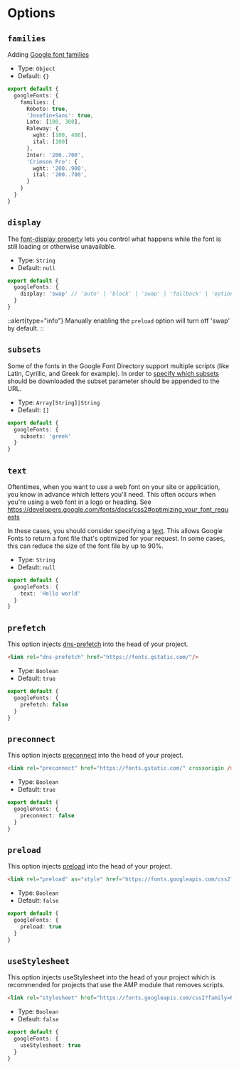 # Options

## `families`

Adding [Google font families](https://developers.google.com/fonts/docs/css2#quickstart_guides)

- Type: `Object`
- Default: `{}`

```ts [nuxt.config.ts]
export default {
  googleFonts: {
    families: {
      Roboto: true,
      'Josefin+Sans': true,
      Lato: [100, 300],
      Raleway: {
        wght: [100, 400],
        ital: [100]
      },
      Inter: '200..700',
      'Crimson Pro': {
        wght: '200..900',
        ital: '200..700',
      }
    }
  }
}
```

## `display`

The [font-display property](https://developers.google.com/fonts/docs/css2#use_font-display) lets you control what happens while the font is still loading or otherwise unavailable.

- Type: `String`
- Default: `null`

```ts [nuxt.config.ts]
export default {
  googleFonts: {
    display: 'swap' // 'auto' | 'block' | 'swap' | 'fallback' | 'optional'
  }
}
```

::alert{type="info"}
Manually enabling the `preload` option will turn off 'swap' by default.
::

## `subsets`

Some of the fonts in the Google Font Directory support multiple scripts (like Latin, Cyrillic, and Greek for example). In order to [specify which subsets](https://developers.google.com/fonts/docs/getting_started#specifying_script_subsets) should be downloaded the subset parameter should be appended to the URL.

- Type: `Array[String]|String`
- Default: `[]`

```ts [nuxt.config.ts]
export default {
  googleFonts: {
    subsets: 'greek'
  }
}
```

## `text`

Oftentimes, when you want to use a web font on your site or application, you know in advance which letters you'll need.
This often occurs when you're using a web font in a logo or heading. See https://developers.google.com/fonts/docs/css2#optimizing_your_font_requests

In these cases, you should consider specifying a [text](https://developers.google.com/fonts/docs/css2#optimizing_your_font_requests).
This allows Google Fonts to return a font file that's optimized for your request. In some cases, this can reduce the size of the font file by up to 90%.

- Type: `String`
- Default: `null`

```ts [nuxt.config.ts]
export default {
  googleFonts: {
    text: 'Hello world'
  }
}
```

## `prefetch`

This option injects [dns-prefetch](https://developer.mozilla.org/en-US/docs/Web/Performance/dns-prefetch) into the head of your project.

```html
<link rel="dns-prefetch" href="https://fonts.gstatic.com/"/>
```

- Type: `Boolean`
- Default: `true`

```ts [nuxt.config.ts]
export default {
  googleFonts: {
    prefetch: false
  }
}
```

## `preconnect`

This option injects [preconnect](https://developer.mozilla.org/en-US/docs/Web/Performance/dns-prefetch#Best_practices) into the head of your project.

```html
<link rel="preconnect" href="https://fonts.gstatic.com/" crossorigin />
```

- Type: `Boolean`
- Default: `true`

```ts [nuxt.config.ts]
export default {
  googleFonts: {
    preconnect: false
  }
}
```

## `preload`

This option injects [preload](https://developer.mozilla.org/en-US/docs/Web/HTML/Link_types/preload) into the head of your project.

```html
<link rel="preload" as="style" href="https://fonts.googleapis.com/css2?family=Roboto" />
```

- Type: `Boolean`
- Default: `false`

```ts [nuxt.config.ts]
export default {
  googleFonts: {
    preload: true
  }
}
```

## `useStylesheet`

This option injects useStylesheet into the head of your project which is recommended for projects that use the AMP module that removes scripts.

```html
<link rel="stylesheet" href="https://fonts.googleapis.com/css2?family=Roboto" />
```

- Type: `Boolean`
- Default: `false`

```ts [nuxt.config.ts]
export default {
  googleFonts: {
    useStylesheet: true
  }
}
```
